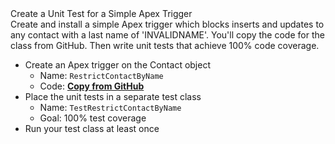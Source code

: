 <div class="th-challenge__requirements-content"><div class="slds-text-heading_small tds-text_bold slds-m-bottom_large">Create a Unit Test for a Simple Apex Trigger</div><div class="th-challenge__description">Create and install a simple Apex trigger which blocks inserts and updates to any contact with a last name of 'INVALIDNAME'. You'll copy the code for the class from GitHub. Then write unit tests that achieve 100% code coverage.

</div><ul class="slds-m-top_large"><li>Create an Apex trigger on the Contact object
<ul>
    <li>Name: <code>RestrictContactByName</code></li>
    <li>Code: <b><a href="https://github.com/developerforce/trailhead-code-samples/blob/master/RestrictContactByName.cls" target="_blank">Copy from GitHub</a></b></li>
</ul></li><li>Place the unit tests in a separate test class
<ul>
    <li>Name: <code>TestRestrictContactByName</code></li>
<li>Goal: 100% test coverage</li>
</ul></li><li>Run your test class at least once</li></ul></div>
